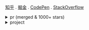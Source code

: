 <a href="https://www.zhihu.com/people/heygsc">知乎</a> . <a href="https://juejin.cn/user/3540892041350174">掘金</a> . <a href="https://codepen.io/heygsc">CodePen</a> . <a href="https://stackoverflow.com/users/27094399/heygsc">StackOverflow</a>

<details>

<summary>pr (merged & 1000+ stars)</summary>

  - https://github.com/boa-dev/boa/commits?author=heygsc (boa)

  - https://github.com/gosub-io/gosub-engine/commits?author=heygsc (gosub)

  - https://github.com/oxc-project/oxc/commits?author=heygsc (oxc)

  - https://github.com/vueuse/motion/commits?author=heygsc (vueuse-motion)

  - https://github.com/element-plus/element-plus/commits?author=heygsc (element-plus)

  - https://github.com/vuejs/router/commits?author=heygsc (vue-router)
  
  - https://github.com/vuejs/docs/commits?author=heygsc (vue-docs)

  - https://github.com/umijs/umi/pull/12555

  - https://github.com/nodejs/nodejs.org/pull/6395

  - https://github.com/mdn/translated-content/pull/18331

  - https://github.com/nuxt/nuxt/pull/24948

  - https://github.com/tailwindlabs/tailwindcss.com/pull/1751

  - https://github.com/vuejs/vuex/pull/2229

  - https://github.com/opentiny/tiny-vue/pull/171

</details>

<details>

<summary>project</summary>

  - [circle-net](https://github.com/heygsc/circle-net) (暴力美学)

  - [create-many-app](https://github.com/heygsc/create-many-app) (可以选择构建工具创建项目的cli)

  - [rust-benchmark-action](https://github.com/heygsc/rust-benchmark-action) (Github Actions多平台极简benchmark)

  - [黑盒圣经 (xiaoheihe-literature)](https://github.com/heygsc/xiaoheihe-literature) (段子收集)
  
  - [单词之风 (word-wind)](https://github.com/heygsc/word-wind) (在线背单词网页)

  - [ultra-button](https://github.com/heygsc/ultra-button) (Vue按钮样式库)
 
  - [数数游戏 (count-puzzle)](https://github.com/heygsc/count-puzzle) (数数游戏)
  
  - [answer-yes](https://github.com/heygsc/answer-yes) (趣味按钮)

</details>

<!-- 

<h3> &nbsp &nbsp &nbsp &nbsp  &nbsp &nbsp &nbsp &nbsp &nbsp 😀&nbsp😁&nbsp😂&nbsp😃&nbsp😄 &nbsp &nbsp &nbsp &nbsp &nbsp &nbsp &nbsp &nbsp &nbsp &nbsp &nbsp &nbsp &nbsp &nbsp 😅&nbsp😆&nbsp😉&nbsp😊&nbsp😋&nbsp😎 &nbsp &nbsp &nbsp &nbsp &nbsp &nbsp &nbsp &nbsp 😍&nbsp😘&nbsp😗&nbsp😙&nbsp😚&nbsp😇</h3>

<h3> &nbsp &nbsp &nbsp &nbsp &nbsp &nbsp 😐 &nbsp &nbsp &nbsp &nbsp &nbsp &nbsp &nbsp &nbsp &nbsp &nbsp &nbsp &nbsp &nbsp &nbsp &nbsp &nbsp &nbsp &nbsp  &nbsp &nbsp &nbsp &nbsp &nbsp &nbsp &nbsp &nbsp &nbsp &nbsp &nbsp 😑 &nbsp &nbsp &nbsp &nbsp &nbsp &nbsp &nbsp &nbsp &nbsp &nbsp &nbsp &nbsp &nbsp &nbsp &nbsp &nbsp &nbsp &nbsp &nbsp &nbsp &nbsp &nbsp &nbsp 😶</h3>

<h3> &nbsp &nbsp &nbsp &nbsp 😏 &nbsp &nbsp &nbsp &nbsp &nbsp &nbsp &nbsp &nbsp &nbsp &nbsp &nbsp &nbsp &nbsp &nbsp &nbsp &nbsp &nbsp &nbsp &nbsp &nbsp &nbsp &nbsp &nbsp &nbsp &nbsp &nbsp &nbsp &nbsp &nbsp &nbsp &nbsp 😣 &nbsp &nbsp &nbsp &nbsp &nbsp &nbsp &nbsp &nbsp &nbsp &nbsp &nbsp &nbsp &nbsp &nbsp &nbsp &nbsp &nbsp &nbsp &nbsp &nbsp &nbsp &nbsp &nbsp 😥</h3>

<h3> &nbsp &nbsp 😮 &nbsp &nbsp &nbsp &nbsp &nbsp &nbsp &nbsp &nbsp &nbsp &nbsp &nbsp &nbsp &nbsp 😯&nbsp😪&nbsp😫&nbsp😴 &nbsp &nbsp &nbsp &nbsp &nbsp &nbsp &nbsp &nbsp 😌&nbsp😛&nbsp😜&nbsp😝&nbsp😒&nbsp😓 &nbsp &nbsp &nbsp &nbsp &nbsp &nbsp &nbsp &nbsp 😞</h3>

<h3> &nbsp &nbsp &nbsp &nbsp 😟 &nbsp &nbsp &nbsp &nbsp &nbsp &nbsp &nbsp &nbsp &nbsp &nbsp &nbsp &nbsp &nbsp &nbsp &nbsp &nbsp &nbsp &nbsp 😤 &nbsp &nbsp &nbsp &nbsp &nbsp &nbsp &nbsp &nbsp &nbsp &nbsp &nbsp &nbsp &nbsp &nbsp &nbsp &nbsp &nbsp &nbsp &nbsp &nbsp &nbsp &nbsp &nbsp &nbsp &nbsp 😢 &nbsp &nbsp &nbsp &nbsp &nbsp &nbsp &nbsp &nbsp 😭</h3>

<h3>&nbsp &nbsp &nbsp &nbsp &nbsp &nbsp 😦 &nbsp &nbsp &nbsp &nbsp &nbsp &nbsp &nbsp &nbsp &nbsp &nbsp &nbsp &nbsp &nbsp &nbsp 😬 &nbsp &nbsp &nbsp &nbsp &nbsp &nbsp &nbsp &nbsp &nbsp &nbsp &nbsp &nbsp &nbsp &nbsp &nbsp &nbsp &nbsp &nbsp &nbsp &nbsp &nbsp &nbsp &nbsp &nbsp &nbsp &nbsp &nbsp 😧 &nbsp &nbsp &nbsp &nbsp &nbsp &nbsp &nbsp &nbsp 😨</h3>

<h3> &nbsp &nbsp  &nbsp &nbsp &nbsp &nbsp &nbsp &nbsp &nbsp 😰&nbsp🎅&nbsp😡&nbsp👦&nbsp😱 &nbsp &nbsp &nbsp &nbsp &nbsp &nbsp &nbsp &nbsp &nbsp &nbsp &nbsp &nbsp &nbsp &nbsp 😳&nbsp🔎&nbsp🚀 &nbsp🎁&nbsp💎&nbsp😵 &nbsp &nbsp &nbsp &nbsp &nbsp &nbsp &nbsp &nbsp 🎨&nbsp ⏳&nbsp 😈&nbsp🔧&nbsp👷&nbsp😠</h3>

-->

<!--
<img src="https://github-readme-stats.vercel.app/api?username=heygsc&show_icons=true&theme=codeSTACKr"  height="150">
<img src="https://github-readme-streak-stats.herokuapp.com?user=heygsc&theme=dark&hide_border=true"  height="150">
<img src="/gsc.png"  height="100">
-->

<!--
![](https://komarev.com/ghpvc/?username=heygsc&color=orange&style=for-the-badge)
-->
